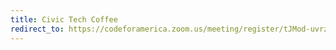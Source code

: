 ```yaml
---
title: Civic Tech Coffee
redirect_to: https://codeforamerica.zoom.us/meeting/register/tJMod-uvrzgpHda9mjl2ui4ZIme-KgFAUIgr
---
```

